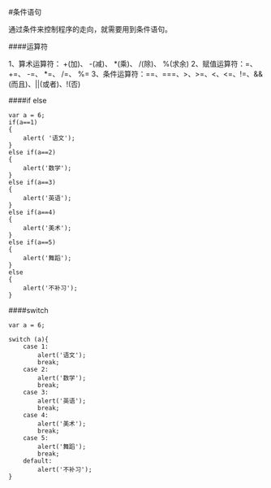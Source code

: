 #条件语句


通过条件来控制程序的走向，就需要用到条件语句。

####运算符 


1、算术运算符： +(加)、 -(减)、 *(乘)、 /(除)、 %(求余)
2、赋值运算符：=、 +=、 -=、 *=、 /=、 %=
3、条件运算符：==、===、>、>=、<、<=、!=、&&(而且)、||(或者)、!(否)

####if else

```
var a = 6;
if(a==1)
{
    alert( '语文');
}
else if(a==2)
{
    alert('数学');
}
else if(a==3)
{
    alert('英语');
}
else if(a==4)
{
    alert('美术');
}
else if(a==5)
{
    alert('舞蹈');
}
else
{
    alert('不补习');
}
```

####switch

```
var a = 6;

switch (a){
    case 1:
        alert('语文');
        break;
    case 2:
        alert('数学');
        break;
    case 3:
        alert('英语');
        break;
    case 4:
        alert('美术');
        break;
    case 5:
        alert('舞蹈');
        break;
    default:
        alert('不补习');
}
```
